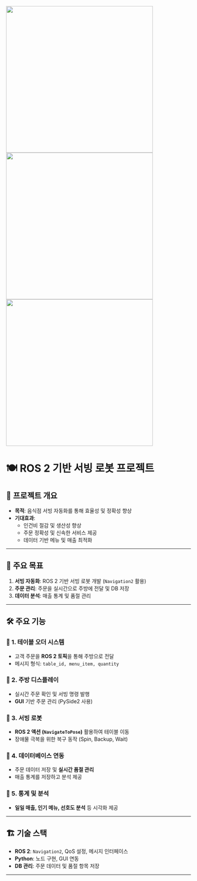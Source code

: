<img src="https://github.com/user-attachments/assets/4eee35e9-ee99-4929-a51e-ab6be293dad3" width="400">
<img src="https://github.com/user-attachments/assets/8b217431-a83e-4c19-9f4b-43c5e3939e38" width="400">
<img src="https://github.com/user-attachments/assets/6c5b0478-b91b-4f07-8806-5fd1364cb4d2" width="400">



# 🍽️ ROS 2 기반 서빙 로봇 프로젝트

## 📌 프로젝트 개요
- **목적**: 음식점 서빙 자동화를 통해 효율성 및 정확성 향상  
- **기대효과**:
  - 인건비 절감 및 생산성 향상
  - 주문 정확성 및 신속한 서비스 제공
  - 데이터 기반 메뉴 및 매출 최적화

---

## 🎯 주요 목표
1. **서빙 자동화**: ROS 2 기반 서빙 로봇 개발 (`Navigation2` 활용)  
2. **주문 관리**: 주문을 실시간으로 주방에 전달 및 DB 저장  
3. **데이터 분석**: 매출 통계 및 품절 관리  

---

## 🛠️ 주요 기능
### 🔹 1. 테이블 오더 시스템  
- 고객 주문을 **ROS 2 토픽**을 통해 주방으로 전달  
- 메시지 형식: `table_id, menu_item, quantity`

### 🔹 2. 주방 디스플레이  
- 실시간 주문 확인 및 서빙 명령 발행  
- **GUI** 기반 주문 관리 (PySide2 사용)

### 🔹 3. 서빙 로봇  
- **ROS 2 액션 (`NavigateToPose`)** 활용하여 테이블 이동  
- 장애물 극복을 위한 복구 동작 (Spin, Backup, Wait)

### 🔹 4. 데이터베이스 연동  
- 주문 데이터 저장 및 **실시간 품절 관리**  
- 매출 통계를 저장하고 분석 제공  

### 🔹 5. 통계 및 분석  
- **일일 매출, 인기 메뉴, 선호도 분석** 등 시각화 제공  

---

## 🏗️ 기술 스택
- **ROS 2**: `Navigation2`, QoS 설정, 메시지 인터페이스  
- **Python**: 노드 구현, GUI 연동  
- **DB 관리**: 주문 데이터 및 품절 항목 저장  

---
